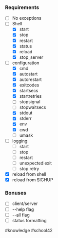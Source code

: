 ### Requirements

- [ ] No exceptions
- [ ] Shell
	- [x] start
	- [x] stop
	- [x] restart
	- [x] status
	- [x] reload
	- [x] stop_server
- [ ] configuration
	- [x] cmd  
	- [x] autostart  
	- [x] autorestart  
	- [x] exitcodes  
	- [x] startsecs  
	- [x] startretries  
	- [ ] stopsignal  
	- [ ] stopwaitsecs  
	- [x] stdout  
	- [x] stderr  
	- [x] env  
	- [x] cwd  
	- [ ] umask
- [ ] logging
	- [ ] start
	- [ ] stop
	- [ ] restart
	- [ ] unexpected exit
	- [ ] stop retry
- [x] reload from shell
- [x] reload from SIGHUP 

### Bonuses

- [ ] client/server
- [ ] --help flag
- [ ] --all flag
- [ ] status formatting

#knowledge #school42
